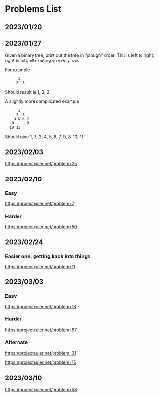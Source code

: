 # Problems List

## 2023/01/20

## 2023/01/27
Given a binary tree, print out the tree in "plough" order. This is left to right, right to left, alternating on every row.

For example
```
      1
     2  3 
```
Should result in 1, 3, 2

A slightly more complicated example

```
      1
     2  3
    4 5 6 7
   8      9      
  10 11
```
Should give 1, 3, 2, 4, 5, 6, 7, 9, 8, 10, 11

## 2023/02/03

https://projecteuler.net/problem=25

## 2023/02/10
### Easy
https://projecteuler.net/problem=7
### Harder
https://projecteuler.net/problem=50

## 2023/02/24
### Easier one, getting back into things
https://projecteuler.net/problem=11

## 2023/03/03
### Easy
https://projecteuler.net/problem=18

### Harder
https://projecteuler.net/problem=67

### Alternate
https://projecteuler.net/problem=31

https://projecteuler.net/problem=15

## 2023/03/10
https://projecteuler.net/problem=58
